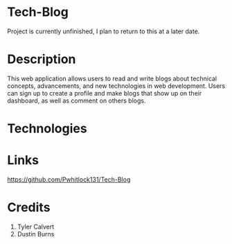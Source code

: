 # Tech-Blog
Project is currently unfinished, I plan to return to this at a later date.
# Description 
This web application allows users to read and write blogs about technical concepts, advancements, and new technologies in web development. Users can sign up to create a profile and make blogs that show up on their dashboard, as well as comment on others blogs. 

# Technologies

# Links
https://github.com/Pwhitlock131/Tech-Blog


# Credits
1. Tyler Calvert 
2. Dustin Burns
